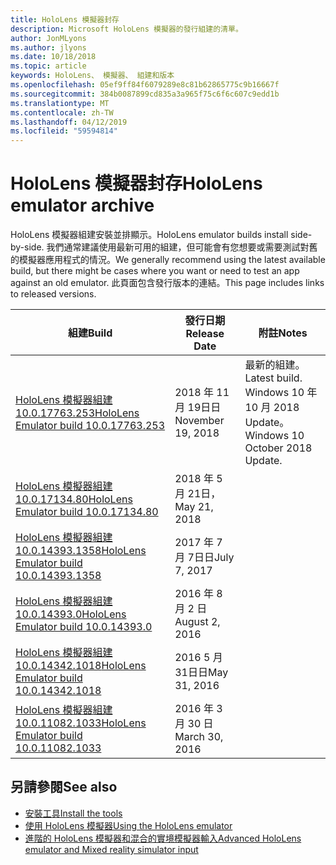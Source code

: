 ```yaml
---
title: HoloLens 模擬器封存
description: Microsoft HoloLens 模擬器的發行組建的清單。
author: JonMLyons
ms.author: jlyons
ms.date: 10/18/2018
ms.topic: article
keywords: HoloLens、 模擬器、 組建和版本
ms.openlocfilehash: 05ef9ff84f6079289e8c81b62865775c9b16667f
ms.sourcegitcommit: 384b0087899cd835a3a965f75c6f6c607c9edd1b
ms.translationtype: MT
ms.contentlocale: zh-TW
ms.lasthandoff: 04/12/2019
ms.locfileid: "59594814"
---
```

# <a name="hololens-emulator-archive"></a><span data-ttu-id="bc93f-104">HoloLens 模擬器封存</span><span class="sxs-lookup"><span data-stu-id="bc93f-104">HoloLens emulator archive</span></span>

<span data-ttu-id="bc93f-105">HoloLens 模擬器組建安裝並排顯示。</span><span class="sxs-lookup"><span data-stu-id="bc93f-105">HoloLens emulator builds install side-by-side.</span></span> <span data-ttu-id="bc93f-106">我們通常建議使用最新可用的組建，但可能會有您想要或需要測試對舊的模擬器應用程式的情況。</span><span class="sxs-lookup"><span data-stu-id="bc93f-106">We generally recommend using the latest available build, but there might be cases where you want or need to test an app against an old emulator.</span></span> <span data-ttu-id="bc93f-107">此頁面包含發行版本的連結。</span><span class="sxs-lookup"><span data-stu-id="bc93f-107">This page includes links to released versions.</span></span>

|  <span data-ttu-id="bc93f-108">組建</span><span class="sxs-lookup"><span data-stu-id="bc93f-108">Build</span></span> |  <span data-ttu-id="bc93f-109">發行日期</span><span class="sxs-lookup"><span data-stu-id="bc93f-109">Release Date</span></span> |  <span data-ttu-id="bc93f-110">附註</span><span class="sxs-lookup"><span data-stu-id="bc93f-110">Notes</span></span> | 
|----------|----------|----------|
|  [<span data-ttu-id="bc93f-111">HoloLens 模擬器組建 10.0.17763.253</span><span class="sxs-lookup"><span data-stu-id="bc93f-111">HoloLens Emulator build 10.0.17763.253</span></span>](https://go.microsoft.com/fwlink/?linkid=2065980) | <span data-ttu-id="bc93f-112">2018 年 11 月 19日日</span><span class="sxs-lookup"><span data-stu-id="bc93f-112">November 19, 2018</span></span> | <span data-ttu-id="bc93f-113">最新的組建。</span><span class="sxs-lookup"><span data-stu-id="bc93f-113">Latest build.</span></span> <span data-ttu-id="bc93f-114">Windows 10 年 10 月 2018 Update。</span><span class="sxs-lookup"><span data-stu-id="bc93f-114">Windows 10 October 2018 Update.</span></span> |
|  [<span data-ttu-id="bc93f-115">HoloLens 模擬器組建 10.0.17134.80</span><span class="sxs-lookup"><span data-stu-id="bc93f-115">HoloLens Emulator build 10.0.17134.80</span></span>](https://go.microsoft.com/fwlink/?linkid=874531) | <span data-ttu-id="bc93f-116">2018 年 5 月 21日，</span><span class="sxs-lookup"><span data-stu-id="bc93f-116">May 21, 2018</span></span> | 
|  [<span data-ttu-id="bc93f-117">HoloLens 模擬器組建 10.0.14393.1358</span><span class="sxs-lookup"><span data-stu-id="bc93f-117">HoloLens Emulator build 10.0.14393.1358</span></span>](https://go.microsoft.com/fwlink/?linkid=852626) |  <span data-ttu-id="bc93f-118">2017 年 7 月 7日日</span><span class="sxs-lookup"><span data-stu-id="bc93f-118">July 7, 2017</span></span> |
|  [<span data-ttu-id="bc93f-119">HoloLens 模擬器組建 10.0.14393.0</span><span class="sxs-lookup"><span data-stu-id="bc93f-119">HoloLens Emulator build 10.0.14393.0</span></span>](http://go.microsoft.com/fwlink/?LinkID=823018) |  <span data-ttu-id="bc93f-120">2016 年 8 月 2 日</span><span class="sxs-lookup"><span data-stu-id="bc93f-120">August 2, 2016</span></span> |
|  [<span data-ttu-id="bc93f-121">HoloLens 模擬器組建 10.0.14342.1018</span><span class="sxs-lookup"><span data-stu-id="bc93f-121">HoloLens Emulator build 10.0.14342.1018</span></span>](http://go.microsoft.com/fwlink/?LinkID=823018) |  <span data-ttu-id="bc93f-122">2016 5 月 31日日</span><span class="sxs-lookup"><span data-stu-id="bc93f-122">May 31, 2016</span></span> |
|  [<span data-ttu-id="bc93f-123">HoloLens 模擬器組建 10.0.11082.1033</span><span class="sxs-lookup"><span data-stu-id="bc93f-123">HoloLens Emulator build 10.0.11082.1033</span></span>](http://go.microsoft.com/fwlink/?LinkID=724053) |  <span data-ttu-id="bc93f-124">2016 年 3 月 30 日</span><span class="sxs-lookup"><span data-stu-id="bc93f-124">March 30, 2016</span></span> |

## <a name="see-also"></a><span data-ttu-id="bc93f-125">另請參閱</span><span class="sxs-lookup"><span data-stu-id="bc93f-125">See also</span></span>
* [<span data-ttu-id="bc93f-126">安裝工具</span><span class="sxs-lookup"><span data-stu-id="bc93f-126">Install the tools</span></span>](install-the-tools.md)
* [<span data-ttu-id="bc93f-127">使用 HoloLens 模擬器</span><span class="sxs-lookup"><span data-stu-id="bc93f-127">Using the HoloLens emulator</span></span>](using-the-hololens-emulator.md)
* [<span data-ttu-id="bc93f-128">進階的 HoloLens 模擬器和混合的實境模擬器輸入</span><span class="sxs-lookup"><span data-stu-id="bc93f-128">Advanced HoloLens emulator and Mixed reality simulator input</span></span>](advanced-hololens-emulator-and-mixed-reality-simulator-input.md)

